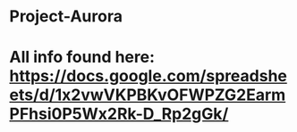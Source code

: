 # Project-Aurora
# All info found here: https://docs.google.com/spreadsheets/d/1x2vwVKPBKvOFWPZG2EarmPFhsi0P5Wx2Rk-D_Rp2gGk/

